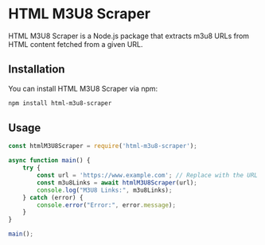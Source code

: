 # HTML M3U8 Scraper

HTML M3U8 Scraper is a Node.js package that extracts m3u8 URLs from HTML content fetched from a given URL.

## Installation

You can install HTML M3U8 Scraper via npm:

```bash
npm install html-m3u8-scraper
```

## Usage

```javascript
const htmlM3U8Scraper = require('html-m3u8-scraper');

async function main() {
    try {
        const url = 'https://www.example.com'; // Replace with the URL you want to scrape
        const m3u8Links = await htmlM3U8Scraper(url);
        console.log("M3U8 Links:", m3u8Links);
    } catch (error) {
        console.error("Error:", error.message);
    }
}

main();
```